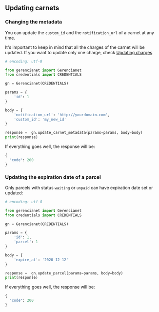 ## Updating carnets

### Changing the metadata

You can update the `custom_id` and the `notification_url` of a carnet at any time.

It's important to keep in mind that all the charges of the carnet will be updated. If you want to update only one charge, check [Updating charges](/docs/charge-update.md).

```python
# encoding: utf-8

from gerencianet import Gerencianet
from credentials import CREDENTIALS

gn = Gerencianet(CREDENTIALS)

params = {
    'id': 1
}

body = {
    'notification_url': 'http://yourdomain.com',
    'custom_id': 'my_new_id'
}

response =  gn.update_carnet_metadata(params=params, body=body)
print(response)

```

If everything goes well, the response will be:

```python
{
  "code": 200
}
```

### Updating the expiration date of a parcel

Only parcels with status `waiting` or `unpaid` can have expiration date set or updated:

```python
# encoding: utf-8

from gerencianet import Gerencianet
from credentials import CREDENTIALS

gn = Gerencianet(CREDENTIALS)

params = {
    'id': 1,
    'parcel': 1
}

body = {
    'expire_at': '2020-12-12'
}

response =  gn.update_parcel(params=params, body=body)
print(response)

```

If everything goes well, the response will be:

```python
{
  "code": 200
}
```
